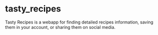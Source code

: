 # tasty_recipes
Tasty Recipes is a webapp for finding detailed recipes information, saving them in your account, or sharing them on social media. 